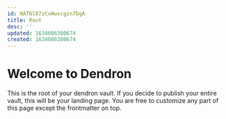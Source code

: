 ```yaml
---
id: NAT6l87zCvWwvcgzn7DgA
title: Root
desc: ''
updated: 1634086300674
created: 1634086300674
---
```

# Welcome to Dendron

This is the root of your dendron vault. If you decide to publish your entire vault, this will be your landing page. You are free to customize any part of this page except the frontmatter on top. 
